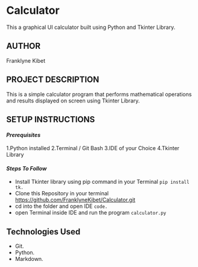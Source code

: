 # Calculator
This a graphical UI calculator built using  Python and Tkinter Library.

## AUTHOR
Franklyne Kibet

## PROJECT DESCRIPTION
This is a simple calculator program that performs mathematical operations and results displayed on screen using Tkinter Library.

## SETUP INSTRUCTIONS
 
#### *Prerequisites*
1.Python installed
2.Terminal / Git Bash
3.IDE of your Choice
4.Tkinter Library

#### *Steps To Follow*
* Install Tkinter library using pip command in your Terminal `pip install tk.`
* Clone this Repository in your terminal https://github.com/FranklyneKibet/Calculator.git
* cd into the folder and open IDE `code.`
* open Terminal inside IDE and run the program `calculator.py`

## Technologies Used
* Git.
* Python.
* Markdown.